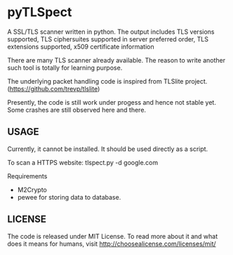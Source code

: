 pyTLSpect
=========
A SSL/TLS scanner written in python. The output includes TLS versions supported, TLS ciphersuites supported in server preferred order, TLS extensions supported, x509 certificate information   

There are many TLS scanner already available. The reason to write another such tool is totally for learning purpose. 

The underlying packet handling code is inspired from TLSlite project. (https://github.com/trevp/tlslite)

Presently, the code is still work under progess and hence not stable yet. Some crashes are still observed here and there.

USAGE
-------
Currently, it cannot be installed. It should be used directly as a script. 

To scan a HTTPS website:
        tlspect.py -d google.com

Requirements
* M2Crypto
* pewee for storing data to database. 

LICENSE
-------
The code is released under MIT License. To read more about it and what does it means for humans, visit http://choosealicense.com/licenses/mit/ 
